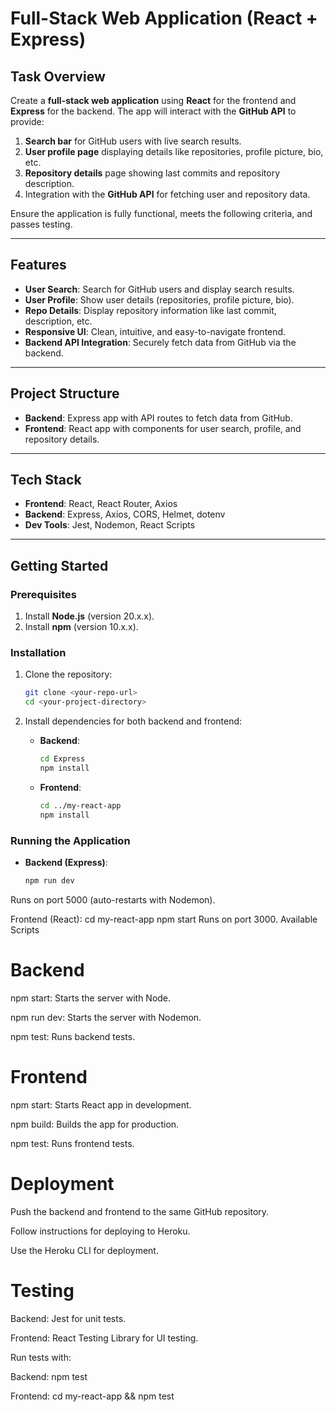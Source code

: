 # Full-Stack Web Application (React + Express)

## Task Overview

Create a **full-stack web application** using **React** for the frontend and **Express** for the backend. The app will interact with the **GitHub API** to provide:

1. **Search bar** for GitHub users with live search results.
2. **User profile page** displaying details like repositories, profile picture, bio, etc.
3. **Repository details** page showing last commits and repository description.
4. Integration with the **GitHub API** for fetching user and repository data.

Ensure the application is fully functional, meets the following criteria, and passes testing.

---

## Features

- **User Search**: Search for GitHub users and display search results.
- **User Profile**: Show user details (repositories, profile picture, bio).
- **Repo Details**: Display repository information like last commit, description, etc.
- **Responsive UI**: Clean, intuitive, and easy-to-navigate frontend.
- **Backend API Integration**: Securely fetch data from GitHub via the backend.

---

## Project Structure

- **Backend**: Express app with API routes to fetch data from GitHub.
- **Frontend**: React app with components for user search, profile, and repository details.

---

## Tech Stack

- **Frontend**: React, React Router, Axios
- **Backend**: Express, Axios, CORS, Helmet, dotenv
- **Dev Tools**: Jest, Nodemon, React Scripts

---

## Getting Started

### Prerequisites

1. Install **Node.js** (version 20.x.x).
2. Install **npm** (version 10.x.x).

### Installation

1. Clone the repository:

    ```bash
    git clone <your-repo-url>
    cd <your-project-directory>
    ```

2. Install dependencies for both backend and frontend:

    - **Backend**:

      ```bash
      cd Express
      npm install
      ```

    - **Frontend**:

      ```bash
      cd ../my-react-app
      npm install
      ```

### Running the Application

- **Backend (Express)**: 
  ```bash
  npm run dev
Runs on port 5000 (auto-restarts with Nodemon).

Frontend (React):
cd my-react-app
npm start
Runs on port 3000.
Available Scripts

# Backend

npm start: Starts the server with Node.

npm run dev: Starts the server with Nodemon.

npm test: Runs backend tests.


# Frontend

npm start: Starts React app in development.

npm build: Builds the app for production.

npm test: Runs frontend tests.


# Deployment

Push the backend and frontend to the same GitHub repository.

Follow instructions for deploying to Heroku.

Use the Heroku CLI for deployment.


# Testing

Backend: Jest for unit tests.

Frontend: React Testing Library for UI testing.

Run tests with:

Backend: npm test

Frontend: cd my-react-app && npm test
